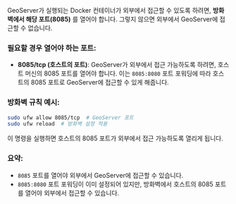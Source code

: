 GeoServer가 실행되는 Docker 컨테이너가 외부에서 접근할 수 있도록 하려면, **방화벽에서 해당 포트(8085)** 를 열어야 합니다. 그렇지 않으면 외부에서 GeoServer에 접근할 수 없습니다.

### 필요할 경우 열어야 하는 포트:
- **8085/tcp (호스트의 포트)**: GeoServer가 외부에서 접근 가능하도록 하려면, 호스트 머신의 8085 포트를 열어야 합니다. 이는 `8085:8080` 포트 포워딩에 따라 호스트의 8085 포트로 GeoServer에 접근할 수 있게 해줍니다.

### 방화벽 규칙 예시:
```bash
sudo ufw allow 8085/tcp  # GeoServer 포트
sudo ufw reload  # 방화벽 설정 적용
```

이 명령을 실행하면 호스트의 8085 포트가 외부에서 접근 가능하도록 열리게 됩니다.

### 요약:
- `8085` 포트를 열어야 외부에서 GeoServer에 접근할 수 있습니다.
- `8085:8080` 포트 포워딩이 이미 설정되어 있지만, 방화벽에서 호스트의 8085 포트를 열어야 외부에서 접근할 수 있습니다.

